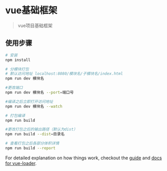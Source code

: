 # vue基础框架

> vue项目基础框架

## 使用步骤

``` bash
# 安装
npm install

# 分模块打包
# 默认访问地址 localhost:8080/模块名/子模块名/index.html
npm run dev 模块名

#更改端口
npm run dev 模块名 --port=端口号

#编译之后立即打开访问地址
npm run dev 模块名 --watch

# 打包编译
npm run build

#更改打包之后的输出路径（默认为dist）
npm run build --dist=目录名

# 查看打包之后各部分体积详情
npm run build --report
```

For detailed explanation on how things work, checkout the [guide](http://vuejs-templates.github.io/webpack/) and [docs for vue-loader](http://vuejs.github.io/vue-loader).
